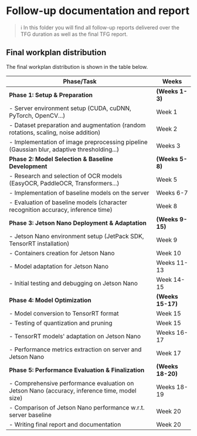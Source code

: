 # Follow-up documentation and report
> :information_source: In this folder you will find all follow-up reports delivered over the TFG duration as well as the final TFG report.

## Final workplan distribution
The final workplan distribution is shown in the table below.

| **Phase/Task** | **Weeks** |
|---|---|
| **Phase 1: Setup & Preparation** | **(Weeks 1-3)** |
| - Server environment setup (CUDA, cuDNN, PyTorch, OpenCV...) | Week 1 |
| - Dataset preparation and augmentation (random rotations, scaling, noise addition) | Week 2 |
| - Implementation of image preprocessing pipeline (Gaussian blur, adaptive thresholding...) | Weeks 3 |
| **Phase 2: Model Selection & Baseline Development** | **(Weeks 5-8)** |
| - Research and selection of OCR models (EasyOCR, PaddleOCR, Transformers...) | Week 5 |
| - Implementation of baseline models on the server | Weeks 6-7 |
| - Evaluation of baseline models (character recognition accuracy, inference time) | Week 8 |
| **Phase 3: Jetson Nano Deployment & Adaptation** | **(Weeks 9-15)** |
| - Jetson Nano environment setup (JetPack SDK, TensorRT installation) | Week 9 |
| - Containers creation for Jetson Nano | Week 10 |
| - Model adaptation for Jetson Nano | Weeks 11-13 |
| - Initial testing and debugging on Jetson Nano | Week 14-15 |
| **Phase 4: Model Optimization** | **(Weeks 15-17)** |
| - Model conversion to TensorRT format | Week 15 |
| - Testing of quantization and pruning | Week 15 |
| - TensorRT models' adaptation on Jetson Nano | Weeks 16-17 |
| - Performance metrics extraction on server and Jetson Nano | Week 17 |
| **Phase 5: Performance Evaluation & Finalization** | **(Weeks 18-20)** |
| - Comprehensive performance evaluation on Jetson Nano (accuracy, inference time, model size) | Weeks 18-19 |
| - Comparison of Jetson Nano performance w.r.t. server baseline | Week 20 |
| - Writing final report and documentation | Week 20 |